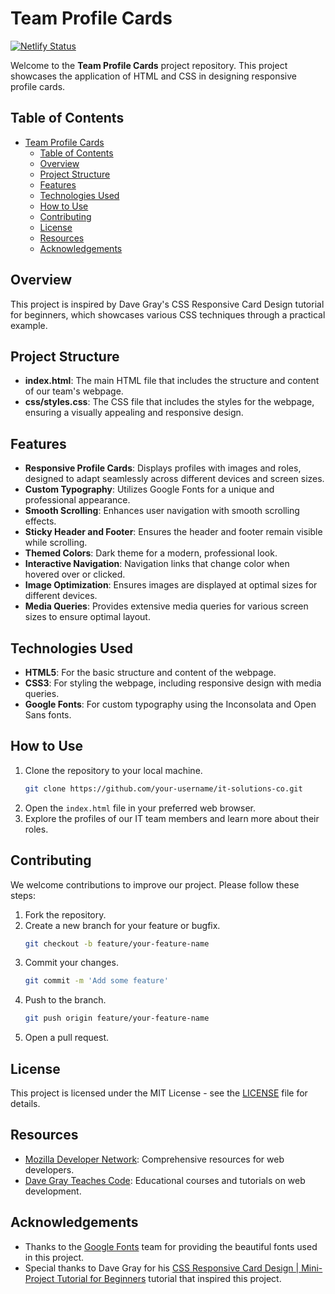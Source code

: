 # Team Profile Cards

[![Netlify Status](https://api.netlify.com/api/v1/badges/51b61e20-41c3-49e7-af96-fd35400ea53c/deploy-status)](https://app.netlify.com/sites/team-profile-cards/deploys)

Welcome to the **Team Profile Cards** project repository. This project showcases the application of HTML and CSS in designing responsive profile cards.

## Table of Contents

- [Team Profile Cards](#team-profile-cards)
  - [Table of Contents](#table-of-contents)
  - [Overview](#overview)
  - [Project Structure](#project-structure)
  - [Features](#features)
  - [Technologies Used](#technologies-used)
  - [How to Use](#how-to-use)
  - [Contributing](#contributing)
  - [License](#license)
  - [Resources](#resources)
  - [Acknowledgements](#acknowledgements)

## Overview

This project is inspired by Dave Gray's CSS Responsive Card Design tutorial for beginners, which showcases various CSS techniques through a practical example.

## Project Structure

- **index.html**: The main HTML file that includes the structure and content of our team's webpage.
- **css/styles.css**: The CSS file that includes the styles for the webpage, ensuring a visually appealing and responsive design.

## Features

- **Responsive Profile Cards**: Displays profiles with images and roles, designed to adapt seamlessly across different devices and screen sizes.
- **Custom Typography**: Utilizes Google Fonts for a unique and professional appearance.
- **Smooth Scrolling**: Enhances user navigation with smooth scrolling effects.
- **Sticky Header and Footer**: Ensures the header and footer remain visible while scrolling.
- **Themed Colors**: Dark theme for a modern, professional look.
- **Interactive Navigation**: Navigation links that change color when hovered over or clicked.
- **Image Optimization**: Ensures images are displayed at optimal sizes for different devices.
- **Media Queries**: Provides extensive media queries for various screen sizes to ensure optimal layout.

## Technologies Used

- **HTML5**: For the basic structure and content of the webpage.
- **CSS3**: For styling the webpage, including responsive design with media queries.
- **Google Fonts**: For custom typography using the Inconsolata and Open Sans fonts.

## How to Use

1. Clone the repository to your local machine.
   ```sh
   git clone https://github.com/your-username/it-solutions-co.git
   ```
2. Open the `index.html` file in your preferred web browser.
3. Explore the profiles of our IT team members and learn more about their roles.

## Contributing

We welcome contributions to improve our project. Please follow these steps:

1. Fork the repository.
2. Create a new branch for your feature or bugfix.
   ```sh
   git checkout -b feature/your-feature-name
   ```
3. Commit your changes.
   ```sh
   git commit -m 'Add some feature'
   ```
4. Push to the branch.
   ```sh
   git push origin feature/your-feature-name
   ```
5. Open a pull request.

## License

This project is licensed under the MIT License - see the [LICENSE](LICENSE) file for details.

## Resources

- [Mozilla Developer Network](https://developer.mozilla.org/): Comprehensive resources for web developers.
- [Dave Gray Teaches Code](https://courses.davegray.codes/): Educational courses and tutorials on web development.

## Acknowledgements

- Thanks to the [Google Fonts](https://fonts.google.com/) team for providing the beautiful fonts used in this project.
- Special thanks to Dave Gray for his [CSS Responsive Card Design | Mini-Project Tutorial for Beginners](https://www.youtube.com/watch?v=mpYtrgB3b6o) tutorial that inspired this project.

